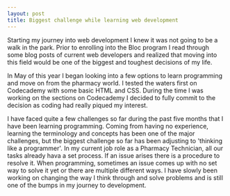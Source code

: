 ```yaml
---
layout: post
title: Biggest challenge while learning web development
---
```


Starting my journey into web development I knew it was not going to be a walk in the park. Prior to enrolling into the Bloc program I read through some blog posts of current web developers and realized that moving into this field would be one of the biggest and toughest decisions of my life. 

In May of this year I began looking into a few options to learn programming and move on from the pharmacy world. I tested the waters first on Codecademy with some basic HTML and CSS. During the time I was working on the sections on Codecademy I decided to fully commit to the decision as coding had really piqued my interest.

I have faced quite a few challenges so far during the past five months that I have been learning programming. Coming from having no experience, learning the terminology and concepts has been one of the major challenges, but the biggest challenge so far has been adjusting to 'thinking like a programmer'. In my current job role as a Pharmacy Technician, all our tasks already hava a set process. If an issue arises there is a procedure to resolve it. When programming, sometimes an issue comes up with no set way to solve it yet or there are multiple different ways. I have slowly been working on changing the way I think through and solve problems and is still one of the bumps in my journey to development.
